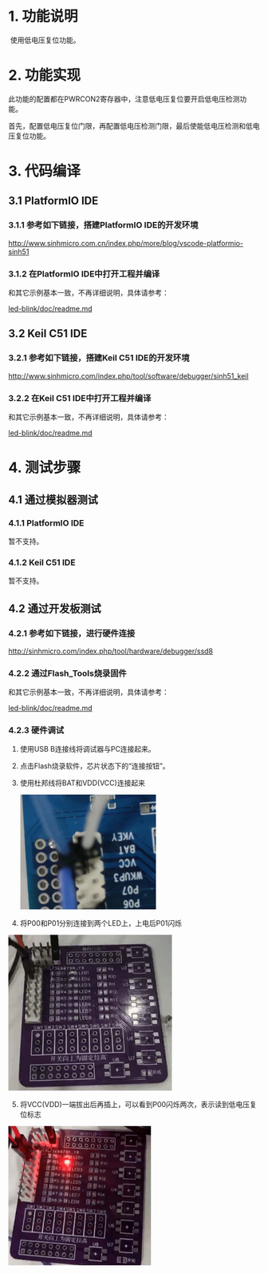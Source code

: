 # 1. 功能说明
​	使用低电压复位功能。

# 2. 功能实现

​    此功能的配置都在PWRCON2寄存器中，注意低电压复位要开启低电压检测功能。

​    首先，配置低电压复位门限，再配置低电压检测门限，最后使能低电压检测和低电压复位功能。

# 3. 代码编译

## 3.1 PlatformIO IDE

### 3.1.1 参考如下链接，搭建PlatformIO IDE的开发环境

http://www.sinhmicro.com.cn/index.php/more/blog/vscode-platformio-sinh51

### 3.1.2 在PlatformIO IDE中打开工程并编译

和其它示例基本一致，不再详细说明，具体请参考：

[led-blink/doc/readme.md](../../led-blink/doc/readme.md)

## 3.2 Keil C51 IDE

### 3.2.1 参考如下链接，搭建Keil C51 IDE的开发环境

http://www.sinhmicro.com/index.php/tool/software/debugger/sinh51_keil

### 3.2.2 在Keil C51 IDE中打开工程并编译

和其它示例基本一致，不再详细说明，具体请参考：

[led-blink/doc/readme.md](../../led-blink/doc/readme.md)

# 4. 测试步骤

## 4.1 通过模拟器测试
### 4.1.1 PlatformIO IDE

暂不支持。

### 4.1.2 Keil C51 IDE
暂不支持。

## 4.2 通过开发板测试

### 4.2.1 参考如下链接，进行硬件连接

http://sinhmicro.com/index.php/tool/hardware/debugger/ssd8

### 4.2.2 通过Flash_Tools烧录固件

和其它示例基本一致，不再详细说明，具体请参考：

[led-blink/doc/readme.md](../../led-blink/doc/readme.md)

### 4.2.3 硬件调试

1. 使用USB B连接线将调试器与PC连接起来。

2. 点击Flash烧录软件，芯片状态下的“连接按钮”。

3. 使用杜邦线将BAT和VDD(VCC)连接起来

   <img src="./connect.gif" alt="image" style="zoom: 33%;" />

4. 将P00和P01分别连接到两个LED上，上电后P01闪烁

<img src="./work.gif" alt="image" style="zoom: 67%;" />



5. 将VCC(VDD)一端拔出后再插上，可以看到P00闪烁两次，表示读到低电压复位标志

<img src="./reset.gif" alt="image" style="zoom: 50%;" />
